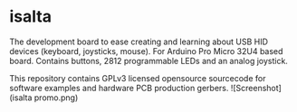 # isalta
The development board to ease creating and learning about USB HID devices (keyboard, joysticks, mouse). For Arduino Pro Micro 32U4 based board. Contains buttons, 2812 programmable LEDs and an analog joystick.

This repository contains GPLv3 licensed opensource sourcecode for software examples and hardware PCB production gerbers.
![Screenshot](isalta promo.png)
